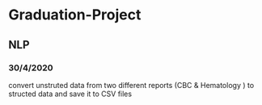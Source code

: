 # Graduation-Project
## NLP

### 30/4/2020
convert unstruted data from two different reports (CBC & Hematology ) to structed data and save it to CSV files  